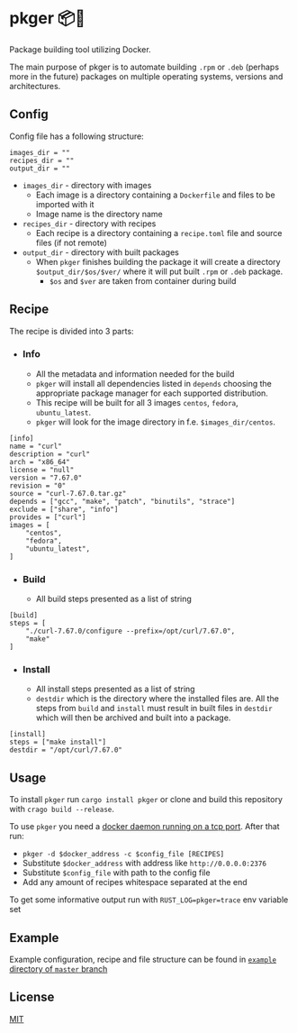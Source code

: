 # pkger 📦🐳
Package building tool utilizing Docker.

The main purpose of pkger is to automate building `.rpm` or `.deb` (perhaps more in the future) packages on multiple operating systems, versions and architectures.

## Config
Config file has a following structure:
```
images_dir = ""
recipes_dir = ""
output_dir = ""
```
 - `images_dir` - directory with images
   - Each image is a directory containing a `Dockerfile` and files to be imported with it
   - Image name is the directory name
 - `recipes_dir` - directory with recipes
   - Each recipe is a directory containing a `recipe.toml` file and source files (if not remote) 
 - `output_dir` - directory with built packages
   - When `pkger` finishes building the package it will create a directory `$output_dir/$os/$ver/` where it will put built `.rpm` or `.deb` package. 
     - `$os` and `$ver` are taken from container during build

## Recipe
The recipe is divided into 3 parts:
 - ### Info
   - All the metadata and information needed for the build
   - `pkger` will install all dependencies listed in `depends` choosing the appropriate package manager for each supported distribution.
   - This recipe will be built for all 3 images `centos`, `fedora`, `ubuntu_latest`.
   - `pkger` will look for the image directory in f.e. `$images_dir/centos`.
```
[info]
name = "curl"
description = "curl"
arch = "x86_64"
license = "null"
version = "7.67.0"
revision = "0"
source = "curl-7.67.0.tar.gz"
depends = ["gcc", "make", "patch", "binutils", "strace"]
exclude = ["share", "info"]
provides = ["curl"]
images = [
	"centos",
	"fedora",
	"ubuntu_latest",
]
```
 - ### Build
   - All build steps presented as a list of string
```
[build]
steps = [
	"./curl-7.67.0/configure --prefix=/opt/curl/7.67.0",
	"make"
]
```
 - ### Install
   - All install steps presented as a list of string
   - `destdir` which is the directory where the installed files are. All the steps from `build` and `install` must result in built files in `destdir` which will then be archived and built into a package.
```
[install]
steps = ["make install"]
destdir = "/opt/curl/7.67.0"
```

## Usage
To install `pkger` run `cargo install pkger` or clone and build this repository with `crago build --release`.

To use `pkger` you need a [docker daemon running on a tcp port](https://success.docker.com/article/how-do-i-enable-the-remote-api-for-dockerd).
After that run:
 - `pkger -d $docker_address -c $config_file [RECIPES]`
 - Substitute `$docker_address` with address like `http://0.0.0.0:2376`
 - Substitute `$config_file` with path to the config file 
 - Add any amount of recipes whitespace separated at the end

To get some informative output run with `RUST_LOG=pkger=trace` env variable set

## Example
Example configuration, recipe and file structure can be found in [`example` directory of `master` branch](https://github.com/wojciechkepka/pkger/tree/master/example)

## License
[MIT](https://github.com/wojciechkepka/pkger/blob/master/LICENSE)
